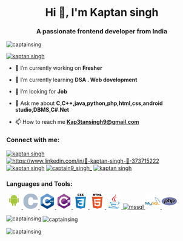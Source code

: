 <h1 align="center">Hi 👋, I'm Kaptan singh</h1>
<h3 align="center">A passionate frontend developer from India</h3>

<img src="https://media.giphy.com/media/K5kfQExKk731K/giphy.gif" width="300px" align="right" alt="">

<p align="left"> <img src="https://komarev.com/ghpvc/?username=captainsing&label=Profile%20views&color=0e75b6&style=flat" alt="captainsing" /> </p>

<p align="left"> <a href="https://twitter.com/kaptan singh" target="blank"><img src="https://img.shields.io/twitter/follow/kaptan singh?logo=twitter&style=for-the-badge" alt="kaptan singh" /></a> </p>

- 🔭 I’m currently working on **Fresher**

- 🌱 I’m currently learning **DSA . Web dovelopment**

- 🤝 I’m looking for **Job**

- 💬 Ask me about **C,C++,java,python,php,html,css,android studio,DBMS,C#.Net**

- 📫 How to reach me **Kap3tansingh9@gmail.com**

<h3 align="left">Connect with me:</h3>
<p align="left">
<a href="https://twitter.com/kaptan singh" target="blank"><img align="center" src="https://raw.githubusercontent.com/rahuldkjain/github-profile-readme-generator/master/src/images/icons/Social/twitter.svg" alt="kaptan singh" height="30" width="40" /></a>
<a href="https://linkedin.com/in/https://www.linkedin.com/in/💫-kaptan-singh-🤟-373715222" target="blank"><img align="center" src="https://raw.githubusercontent.com/rahuldkjain/github-profile-readme-generator/master/src/images/icons/Social/linked-in-alt.svg" alt="https://www.linkedin.com/in/💫-kaptan-singh-🤟-373715222" height="30" width="40" /></a>
<a href="https://fb.com/kaptan singh" target="blank"><img align="center" src="https://raw.githubusercontent.com/rahuldkjain/github-profile-readme-generator/master/src/images/icons/Social/facebook.svg" alt="kaptan singh" height="30" width="40" /></a>
<a href="https://instagram.com/captain9_singh_" target="blank"><img align="center" src="https://raw.githubusercontent.com/rahuldkjain/github-profile-readme-generator/master/src/images/icons/Social/instagram.svg" alt="captain9_singh_" height="30" width="40" /></a>
<a href="https://www.youtube.com/c/kaptan singh" target="blank"><img align="center" src="https://raw.githubusercontent.com/rahuldkjain/github-profile-readme-generator/master/src/images/icons/Social/youtube.svg" alt="kaptan singh" height="30" width="40" /></a>
</p>

<h3 align="left">Languages and Tools:</h3>
<p align="left"> <a href="https://developer.android.com" target="_blank" rel="noreferrer"> <img src="https://raw.githubusercontent.com/devicons/devicon/master/icons/android/android-original-wordmark.svg" alt="android" width="40" height="40"/> </a> <a href="https://www.cprogramming.com/" target="_blank" rel="noreferrer"> <img src="https://raw.githubusercontent.com/devicons/devicon/master/icons/c/c-original.svg" alt="c" width="40" height="40"/> </a> <a href="https://www.w3schools.com/cpp/" target="_blank" rel="noreferrer"> <img src="https://raw.githubusercontent.com/devicons/devicon/master/icons/cplusplus/cplusplus-original.svg" alt="cplusplus" width="40" height="40"/> </a> <a href="https://www.w3schools.com/cs/" target="_blank" rel="noreferrer"> <img src="https://raw.githubusercontent.com/devicons/devicon/master/icons/csharp/csharp-original.svg" alt="csharp" width="40" height="40"/> </a> <a href="https://www.w3schools.com/css/" target="_blank" rel="noreferrer"> <img src="https://raw.githubusercontent.com/devicons/devicon/master/icons/css3/css3-original-wordmark.svg" alt="css3" width="40" height="40"/> </a> <a href="https://www.w3.org/html/" target="_blank" rel="noreferrer"> <img src="https://raw.githubusercontent.com/devicons/devicon/master/icons/html5/html5-original-wordmark.svg" alt="html5" width="40" height="40"/> </a> <a href="https://www.java.com" target="_blank" rel="noreferrer"> <img src="https://raw.githubusercontent.com/devicons/devicon/master/icons/java/java-original.svg" alt="java" width="40" height="40"/> </a> <a href="https://www.microsoft.com/en-us/sql-server" target="_blank" rel="noreferrer"> <img src="https://www.svgrepo.com/show/303229/microsoft-sql-server-logo.svg" alt="mssql" width="40" height="40"/> </a> <a href="https://www.mysql.com/" target="_blank" rel="noreferrer"> <img src="https://raw.githubusercontent.com/devicons/devicon/master/icons/mysql/mysql-original-wordmark.svg" alt="mysql" width="40" height="40"/> </a> <a href="https://www.php.net" target="_blank" rel="noreferrer"> <img src="https://raw.githubusercontent.com/devicons/devicon/master/icons/php/php-original.svg" alt="php" width="40" height="40"/> </a> </p>

<p><img align="left" src="https://github-readme-stats.vercel.app/api/top-langs?username=captainsing&show_icons=true&locale=en&layout=compact" alt="captainsing" /></p>

<p>&nbsp;<img align="center" src="https://github-readme-stats.vercel.app/api?username=captainsing&show_icons=true&locale=en" alt="captainsing" /></p>

<p><img align="center" src="https://github-readme-streak-stats.herokuapp.com/?user=captainsing&" alt="captainsing" /></p>
